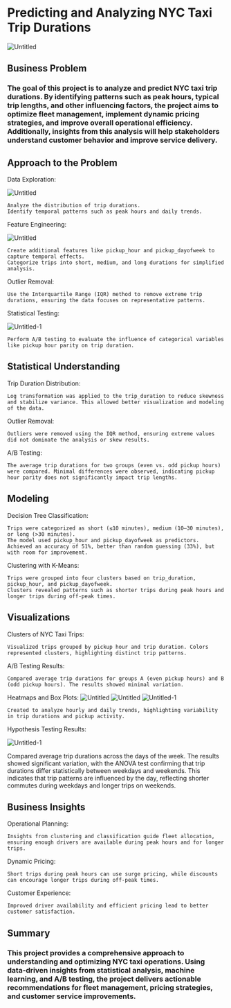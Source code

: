 # Predicting and Analyzing NYC Taxi Trip Durations

![Untitled](https://github.com/user-attachments/assets/1c2b5644-8bab-40c9-b2fa-be2267051c34)


## Business Problem

### The goal of this project is to analyze and predict NYC taxi trip durations. By identifying patterns such as peak hours, typical trip lengths, and other influencing factors, the project aims to optimize fleet management, implement dynamic pricing strategies, and improve overall operational efficiency. Additionally, insights from this analysis will help stakeholders understand customer behavior and improve service delivery.

## Approach to the Problem

Data Exploration:

![Untitled](https://github.com/user-attachments/assets/f4372c8e-c4d5-437f-b85f-56ec6e7d460b)


    Analyze the distribution of trip durations.
    Identify temporal patterns such as peak hours and daily trends.

Feature Engineering:

![Untitled](https://github.com/user-attachments/assets/f481a07c-2ea2-4da3-b5da-b23168015fd1)


    Create additional features like pickup_hour and pickup_dayofweek to capture temporal effects.
    Categorize trips into short, medium, and long durations for simplified analysis.

Outlier Removal:

    Use the Interquartile Range (IQR) method to remove extreme trip durations, ensuring the data focuses on representative patterns.

Statistical Testing:

![Untitled-1](https://github.com/user-attachments/assets/b665a328-052c-42fb-8115-5cc41881a8e8)


    Perform A/B testing to evaluate the influence of categorical variables like pickup hour parity on trip duration.

    

## Statistical Understanding

Trip Duration Distribution:

    Log transformation was applied to the trip_duration to reduce skewness and stabilize variance. This allowed better visualization and modeling of the data.

Outlier Removal:

    Outliers were removed using the IQR method, ensuring extreme values did not dominate the analysis or skew results.

A/B Testing:

    The average trip durations for two groups (even vs. odd pickup hours) were compared. Minimal differences were observed, indicating pickup hour parity does not significantly impact trip lengths.

## Modeling
Decision Tree Classification:

    Trips were categorized as short (≤10 minutes), medium (10–30 minutes), or long (>30 minutes).
    The model used pickup_hour and pickup_dayofweek as predictors.
    Achieved an accuracy of 51%, better than random guessing (33%), but with room for improvement.

Clustering with K-Means:

    Trips were grouped into four clusters based on trip_duration, pickup_hour, and pickup_dayofweek.
    Clusters revealed patterns such as shorter trips during peak hours and longer trips during off-peak times.

## Visualizations

Clusters of NYC Taxi Trips:

    Visualized trips grouped by pickup hour and trip duration. Colors represented clusters, highlighting distinct trip patterns.

A/B Testing Results:

    Compared average trip durations for groups A (even pickup hours) and B (odd pickup hours). The results showed minimal variation.

Heatmaps and Box Plots:
![Untitled](https://github.com/user-attachments/assets/87e14095-a42b-4ab4-978a-55c6e707d9fb)
![Untitled](https://github.com/user-attachments/assets/d6243d5f-4093-4bfa-accd-f63978458fc7)
![Untitled-1](https://github.com/user-attachments/assets/5c54f54f-57a2-42ca-bb67-8d36bb7092b7)



    Created to analyze hourly and daily trends, highlighting variability in trip durations and pickup activity.

Hypothesis Testing Results:

![Untitled-1](https://github.com/user-attachments/assets/aa0c4787-3170-4b38-9bdc-b33c360b1bf8)

Compared average trip durations across the days of the week. The results showed significant variation, with the ANOVA test confirming that trip durations differ statistically between weekdays and weekends. This indicates that trip patterns are influenced by the day, reflecting shorter commutes during weekdays and longer trips on weekends.

## Business Insights 

Operational Planning:

    Insights from clustering and classification guide fleet allocation, ensuring enough drivers are available during peak hours and for longer trips.

Dynamic Pricing:

    Short trips during peak hours can use surge pricing, while discounts can encourage longer trips during off-peak times.

Customer Experience:

    Improved driver availability and efficient pricing lead to better customer satisfaction.

## Summary
### This project provides a comprehensive approach to understanding and optimizing NYC taxi operations. Using data-driven insights from statistical analysis, machine learning, and A/B testing, the project delivers actionable recommendations for fleet management, pricing strategies, and customer service improvements.


